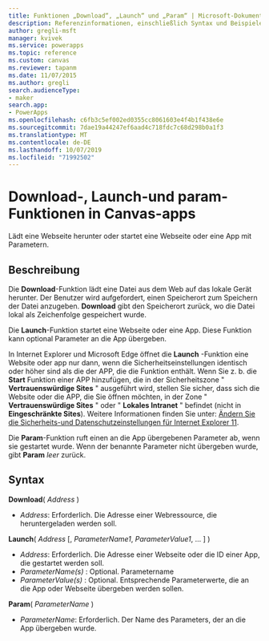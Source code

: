 ```yaml
---
title: Funktionen „Download“, „Launch“ und „Param“ | Microsoft-Dokumentation
description: Referenzinformationen, einschließlich Syntax und Beispielen, für die Funktionen "herunterladen", "starten" und "param" in Canvas-apps
author: gregli-msft
manager: kvivek
ms.service: powerapps
ms.topic: reference
ms.custom: canvas
ms.reviewer: tapanm
ms.date: 11/07/2015
ms.author: gregli
search.audienceType:
- maker
search.app:
- PowerApps
ms.openlocfilehash: c6fb3c5ef002ed0355cc8061603e4f4b1f438e6e
ms.sourcegitcommit: 7dae19a44247ef6aad4c718fdc7c68d298b0a1f3
ms.translationtype: MT
ms.contentlocale: de-DE
ms.lasthandoff: 10/07/2019
ms.locfileid: "71992502"
---
```

# <a name="download-launch-and-param-functions-in-canvas-apps"></a>Download-, Launch-und param-Funktionen in Canvas-apps
Lädt eine Webseite herunter oder startet eine Webseite oder eine App mit Parametern.  

## <a name="description"></a>Beschreibung
Die **Download**-Funktion lädt eine Datei aus dem Web auf das lokale Gerät herunter. Der Benutzer wird aufgefordert, einen Speicherort zum Speichern der Datei anzugeben.  **Download** gibt den Speicherort zurück, wo die Datei lokal als Zeichenfolge gespeichert wurde.  

Die **Launch**-Funktion startet eine Webseite oder eine App.  Diese Funktion kann optional Parameter an die App übergeben.

In Internet Explorer und Microsoft Edge öffnet die **Launch** -Funktion eine Website oder app nur dann, wenn die Sicherheitseinstellungen identisch oder höher sind als die der APP, die die Funktion enthält. Wenn Sie z. b. die **Start** Funktion einer APP hinzufügen, die in der Sicherheitszone " **Vertrauenswürdige Sites** " ausgeführt wird, stellen Sie sicher, dass sich die Website oder die APP, die Sie öffnen möchten, in der Zone " **Vertrauenswürdige Sites** " oder " **Lokales Intranet** " befindet (nicht in  **Eingeschränkte Sites**). Weitere Informationen finden Sie unter: [Ändern Sie die Sicherheits-und Datenschutzeinstellungen für Internet Explorer 11](https://support.microsoft.com/en-us/help/17479/windows-internet-explorer-11-change-security-privacy-settings).  

Die **Param**-Funktion ruft einen an die App übergebenen Parameter ab, wenn sie gestartet wurde. Wenn der benannte Parameter nicht übergeben wurde, gibt **Param** *leer* zurück.

## <a name="syntax"></a>Syntax
**Download**( *Address* )

* *Address*: Erforderlich.  Die Adresse einer Webressource, die heruntergeladen werden soll.

**Launch**( *Address* [, *ParameterName1*, *ParameterValue1*, ... ] )

* *Address*: Erforderlich.  Die Adresse einer Webseite oder die ID einer App, die gestartet werden soll.
* *ParameterName(s)* : Optional.  Parametername
* *ParameterValue(s)* : Optional.  Entsprechende Parameterwerte, die an die App oder Webseite übergeben werden sollen.

**Param**( *ParameterName* )

* *ParameterName*: Erforderlich.  Der Name des Parameters, der an die App übergeben wurde.

